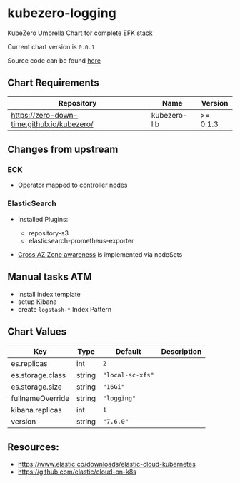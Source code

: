 kubezero-logging
================
KubeZero Umbrella Chart for complete EFK stack

Current chart version is `0.0.1`

Source code can be found [here](https://kubezero.com)

## Chart Requirements

| Repository | Name | Version |
|------------|------|---------|
| https://zero-down-time.github.io/kubezero/ | kubezero-lib | >= 0.1.3 |

## Changes from upstream
### ECK
- Operator mapped to controller nodes

### ElasticSearch

- Installed Plugins:
    - repository-s3
    - elasticsearch-prometheus-exporter

- [Cross AZ Zone awareness](https://www.elastic.co/guide/en/cloud-on-k8s/current/k8s-advanced-node-scheduling.html#k8s-availability-zone-awareness) is implemented via nodeSets

## Manual tasks ATM

-  Install index template
- setup Kibana
- create `logstash-*` Index Pattern

## Chart Values

| Key | Type | Default | Description |
|-----|------|---------|-------------|
| es.replicas | int | `2` |  |
| es.storage.class | string | `"local-sc-xfs"` |  |
| es.storage.size | string | `"16Gi"` |  |
| fullnameOverride | string | `"logging"` |  |
| kibana.replicas | int | `1` |  |
| version | string | `"7.6.0"` |  |

## Resources:

- https://www.elastic.co/downloads/elastic-cloud-kubernetes
- https://github.com/elastic/cloud-on-k8s
